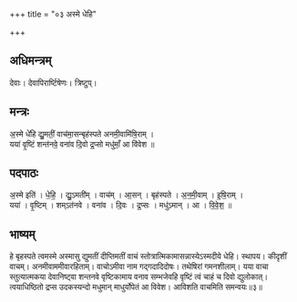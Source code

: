 +++
title = "०३ अस्मे धेहि"

+++
## अधिमन्त्रम्
देवाः। देवापिरार्ष्टिषेणः। त्रिष्टुप्।

## मन्त्रः
अ॒स्मे धे॑हि द्यु॒मतीं॒ वाच॑मा॒सन्बृह॑स्पते अनमी॒वामि॑षि॒राम् ।  
यया॑ वृ॒ष्टिं शन्त॑नवे॒ वना॑व दि॒वो द्र॒प्सो मधु॑माँ॒ आ वि॑वेश ॥

## पदपाठः
अ॒स्मे इति॑ । धे॒हि॒ । द्यु॒ऽमती॑म् । वाच॑म् । आ॒सन् । बृह॑स्पते । अ॒न॒मी॒वाम् । इ॒षि॒राम् ।  
यया॑ । वृ॒ष्टिम् । शम्ऽत॑नवे । वना॑व । दि॒वः । द्र॒प्सः । मधु॑ऽमान् । आ । वि॒वे॒श॒ ॥

## भाष्यम्
हे बृहस्पते त्वमस्मे अस्मासु द्युमतीं दीप्तिमतीं वाचं स्तोत्रात्मिकामासन्नास्येऽस्मदीये धेहि। स्थापय। कीदृशीं वाचम्। अनमीवाममीवारहिताम्। वाचोऽमीवा नाम गद्गदादिदोषः। तथेषिरां गमनशीलाम्। यया वाचा स्तुत्यात्मकया देवानिष्ट्वा शन्तनवे वृष्टिकामाय वनाव सम्भजेवहि वृष्टिं त्वं चाहं च दिवो द्युलोकात्। त्वयाधिष्ठितो द्रप्स उदकस्यन्दो मधुमान् माधुर्योपेतं आ विवेश। आविशति वाचमिति समन्वयः॥३॥